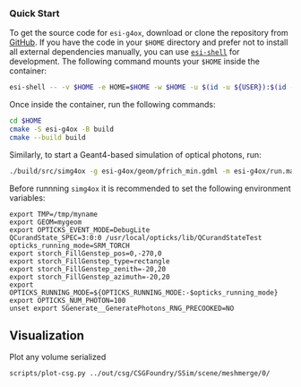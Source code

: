 ### Quick Start

To get the source code for `esi-g4ox`, download or clone the repository from [GitHub](https://github.com/BNLNPPS/esi-g4ox). If you have the code in your `$HOME` directory and prefer not to install all external dependencies manually, you can use [`esi-shell`](https://github.com/BNLNPPS/esi-shell) for development. The following command mounts your `$HOME` inside the container:

```bash
esi-shell -- -v $HOME -e HOME=$HOME -w $HOME -u $(id -u ${USER}):$(id -g ${USER})
```

Once inside the container, run the following commands:

```bash
cd $HOME
cmake -S esi-g4ox -B build
cmake --build build
```

Similarly, to start a Geant4-based simulation of optical photons, run:

```bash
./build/src/simg4ox -g esi-g4ox/geom/pfrich_min.gdml -m esi-g4ox/run.mac
```

Before runnning `simg4ox` it is recommended to set the following environment variables:

```
export TMP=/tmp/myname
export GEOM=mygeom
export OPTICKS_EVENT_MODE=DebugLite
QCurandState_SPEC=3:0:0 /usr/local/opticks/lib/QCurandStateTest
opticks_running_mode=SRM_TORCH
export storch_FillGenstep_pos=0,-270,0
export storch_FillGenstep_type=rectangle
export storch_FillGenstep_zenith=-20,20
export storch_FillGenstep_azimuth=-20,20
export OPTICKS_RUNNING_MODE=${OPTICKS_RUNNING_MODE:-$opticks_running_mode}
export OPTICKS_NUM_PHOTON=100
unset export SGenerate__GeneratePhotons_RNG_PRECOOKED=NO
```


## Visualization

Plot any volume serialized 

```
scripts/plot-csg.py ../out/csg/CSGFoundry/SSim/scene/meshmerge/0/
```
